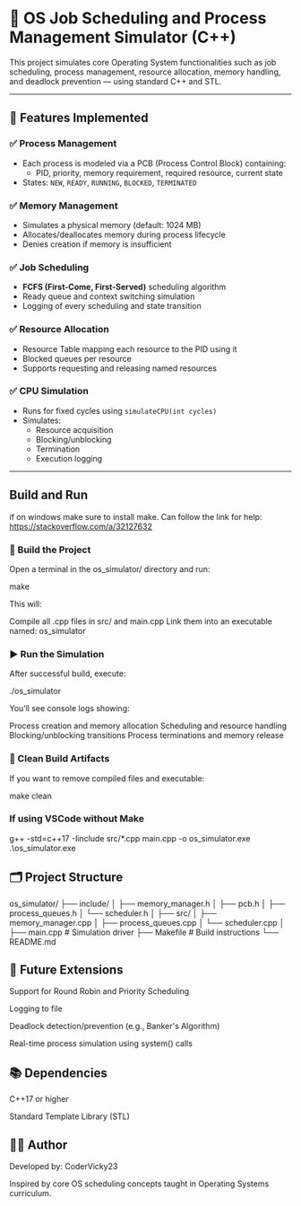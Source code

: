 # 🧠 OS Job Scheduling and Process Management Simulator (C++)

This project simulates core Operating System functionalities such as job scheduling, process management, resource allocation, memory handling, and deadlock prevention — using standard C++ and STL.

---

## 🧩 Features Implemented

### ✅ Process Management
- Each process is modeled via a PCB (Process Control Block) containing:
  - PID, priority, memory requirement, required resource, current state
- States: `NEW`, `READY`, `RUNNING`, `BLOCKED`, `TERMINATED`

### ✅ Memory Management
- Simulates a physical memory (default: 1024 MB)
- Allocates/deallocates memory during process lifecycle
- Denies creation if memory is insufficient

### ✅ Job Scheduling
- **FCFS (First-Come, First-Served)** scheduling algorithm
- Ready queue and context switching simulation
- Logging of every scheduling and state transition

### ✅ Resource Allocation
- Resource Table mapping each resource to the PID using it
- Blocked queues per resource
- Supports requesting and releasing named resources

### ✅ CPU Simulation
- Runs for fixed cycles using `simulateCPU(int cycles)`
- Simulates:
  - Resource acquisition
  - Blocking/unblocking
  - Termination
  - Execution logging

---

## Build and Run

if on windows make sure to install make. Can follow the link for help: https://stackoverflow.com/a/32127632

### 🧱 Build the Project

Open a terminal in the os_simulator/ directory and run:

make

This will:

Compile all .cpp files in src/ and main.cpp
Link them into an executable named: os_simulator

### ▶️ Run the Simulation

After successful build, execute:

./os_simulator

You’ll see console logs showing:

Process creation and memory allocation
Scheduling and resource handling
Blocking/unblocking transitions
Process terminations and memory release

### 🧹 Clean Build Artifacts

If you want to remove compiled files and executable:

make clean


### If using VSCode without Make

g++ -std=c++17 -Iinclude src/*.cpp main.cpp -o os_simulator.exe
.\os_simulator.exe



## 🗂️ Project Structure

os_simulator/
├── include/
│ ├── memory_manager.h
│ ├── pcb.h
│ ├── process_queues.h
│ └── scheduler.h
│
├── src/
│ ├── memory_manager.cpp
│ ├── process_queues.cpp
│ └── scheduler.cpp
│
├── main.cpp # Simulation driver
├── Makefile # Build instructions
└── README.md



## 🧪 Future Extensions

Support for Round Robin and Priority Scheduling

Logging to file

Deadlock detection/prevention (e.g., Banker's Algorithm)

Real-time process simulation using system() calls

## 📚 Dependencies

C++17 or higher

Standard Template Library (STL)

## 👨‍💻 Author

Developed by: CoderVicky23

Inspired by core OS scheduling concepts taught in Operating Systems curriculum.